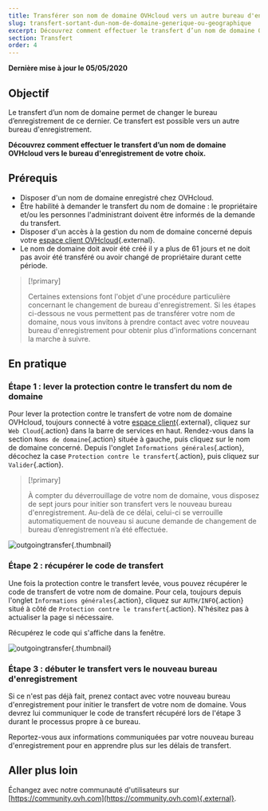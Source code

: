 ```yaml
---
title: Transférer son nom de domaine OVHcloud vers un autre bureau d'enregistrement
slug: transfert-sortant-dun-nom-de-domaine-generique-ou-geographique
excerpt: Découvrez comment effectuer le transfert d’un nom de domaine OVHcloud vers le bureau d'enregistrement de votre choix
section: Transfert
order: 4
---
```


**Dernière mise à jour le 05/05/2020**

## Objectif

Le transfert d’un nom de domaine permet de changer le bureau d’enregistrement de ce dernier. Ce transfert est possible vers un autre bureau d'enregistrement.

**Découvrez comment effectuer le transfert d’un nom de domaine OVHcloud vers le bureau d'enregistrement de votre choix.**

## Prérequis
- Disposer d'un nom de domaine enregistré chez OVHcloud.
- Être habilité à demander le transfert du nom de domaine : le propriétaire et/ou les personnes l'administrant doivent être informés de la demande du transfert.
- Disposer d'un accès à la gestion du nom de domaine concerné depuis votre [espace client OVHcloud](https://ca.ovh.com/auth/?action=gotomanager&from=https://www.ovh.com/ca/fr/&ovhSubsidiary=qc){.external}.
- Le nom de domaine doit avoir été créé il y a plus de 61 jours et ne doit pas avoir été transféré ou avoir changé de propriétaire durant cette période.

> [!primary]
>
> Certaines extensions font l'objet d'une procédure particulière concernant le changement de bureau d'enregistrement. Si les étapes ci-dessous ne vous permettent pas de transférer votre nom de domaine, nous vous invitons à prendre contact avec votre nouveau bureau d'enregistrement pour obtenir plus d'informations concernant la marche à suivre.
>

## En pratique

### Étape 1 : lever la protection contre le transfert du nom de domaine

Pour lever la protection contre le transfert de votre nom de domaine OVHcloud, toujours connecté à votre [espace client](https://ca.ovh.com/auth/?action=gotomanager&from=https://www.ovh.com/ca/fr/&ovhSubsidiary=qc){.external}, cliquez sur `Web Cloud`{.action} dans la barre de services en haut. Rendez-vous dans la section `Noms de domaine`{.action} située à gauche, puis cliquez sur le nom de domaine concerné. Depuis l'onglet `Informations générales`{.action}, décochez la case `Protection contre le transfert`{.action}, puis cliquez sur `Valider`{.action}.

> [!primary]
>
> À compter du déverrouillage de votre nom de domaine, vous disposez de sept jours pour initier son transfert vers le nouveau bureau d'enregistrement. Au-delà de ce délai, celui-ci se verrouille automatiquement de nouveau si aucune demande de changement de bureau d’enregistrement n’a été effectuée.
>

![outgoingtransfer](images/outgoing-transfer-step2.png){.thumbnail}

### Étape 2 : récupérer le code de transfert

Une fois la protection contre le transfert levée, vous pouvez récupérer le code de transfert de votre nom de domaine. Pour cela, toujours depuis l'onglet `Informations générales`{.action}, cliquez sur `AUTH/INFO`{.action} situé à côté de `Protection contre le transfert`{.action}. N'hésitez pas à actualiser la page si nécessaire.

Récupérez le code qui s'affiche dans la fenêtre.

![outgoingtransfer](images/outgoing-transfer-step3.png){.thumbnail}

### Étape 3 : débuter le transfert vers le nouveau bureau d'enregistrement

Si ce n'est pas déjà fait, prenez contact avec votre nouveau bureau d'enregistrement pour initier le transfert de votre nom de domaine. Vous devrez lui communiquer le code de transfert récupéré lors de l'étape 3 durant le processus propre à ce bureau.

Reportez-vous aux informations communiquées par votre nouveau bureau d'enregistrement pour en apprendre plus sur les délais de transfert.

## Aller plus loin

Échangez avec notre communauté d'utilisateurs sur [https://community.ovh.com](https://community.ovh.com){.external}.
